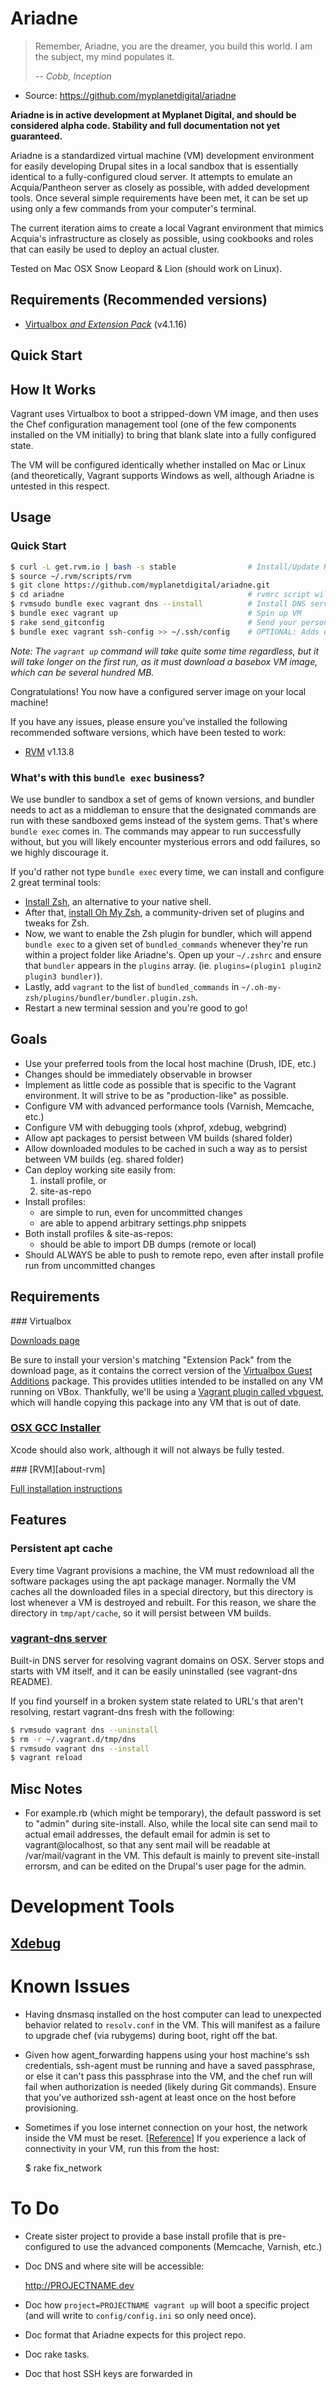 Ariadne
=======

> Remember, Ariadne, you are the dreamer, you build this world. I am the
> subject, my mind populates it.
>
> *-- Cobb, Inception*

 * Source: https://github.com/myplanetdigital/ariadne

**Ariadne is in active development at Myplanet Digital, and should be
considered alpha code. Stability and full documentation not yet
guaranteed.**

Ariadne is a standardized virtual machine (VM) development environment for
easily developing Drupal sites in a local sandbox that is essentially
identical to a fully-configured cloud server. It attempts to emulate an
Acquia/Pantheon server as closely as possible, with added development tools. Once
several simple requirements have been met, it can be set up using
only a few commands from your computer's terminal.

The current iteration aims to create a local Vagrant environment that mimics Acquia's
infrastructure as closely as possible, using cookbooks and roles that can easily be
used to deploy an actual cluster.


Tested on Mac OSX Snow Leopard & Lion (should work on Linux).

Requirements (Recommended versions)
-----------------------------------

* [Virtualbox _and Extension Pack_](#req-vbox) (v4.1.16)

Quick Start
-----------

How It Works
------------

Vagrant uses Virtualbox to boot a stripped-down VM image, and then uses
the Chef configuration management tool (one of the few components
installed on the VM initially) to bring that blank slate into a fully
configured state.

The VM will be configured identically whether installed on Mac or Linux
(and theoretically, Vagrant supports Windows as well, although Ariadne
is untested in this respect.

Usage
-----

### Quick Start

```sh
$ curl -L get.rvm.io | bash -s stable                # Install/Update RVM
$ source ~/.rvm/scripts/rvm
$ git clone https://github.com/myplanetdigital/ariadne.git
$ cd ariadne                                         # rvmrc script will run
$ rvmsudo bundle exec vagrant dns --install          # Install DNS server (OSX only)
$ bundle exec vagrant up                             # Spin up VM
$ rake send_gitconfig                                # Send your personal gitconfig to VM 
$ bundle exec vagrant ssh-config >> ~/.ssh/config    # OPTIONAL: Adds entry to ssh config
```

*Note: The `vagrant up` command will take quite some time regardless, but it
will take longer on the first run, as it must download a basebox VM
image, which can be several hundred MB.*

Congratulations! You now have a configured server image on your local
machine!

If you have any issues, please ensure you've installed the following
recommended software versions, which have been tested to work:

* [RVM](#req-rvm) v1.13.8

### What's with this `bundle exec` business?

We use bundler to sandbox a set of gems of known versions, and bundler
needs to act as a middleman to ensure that the designated commands are
run with these sandboxed gems instead of the system gems. That's where
`bundle exec` comes in. The commands may appear to run successfully
without, but you will likely encounter mysterious errors and odd
failures, so we highly discourage it.

If you'd rather not type `bundle exec` every time, we can install and
configure 2 great terminal tools:

* [Install Zsh][install-zsh], an alternative to your native shell.
* After that, [install Oh My Zsh][install-oh-my-zsh], a community-driven
  set of plugins and tweaks for Zsh.
* Now, we want to enable the Zsh plugin for bundler, which will append
  `bundle exec` to a given set of `bundled_commands` whenever they're
run within a project folder like Ariadne's. Open up your `~/.zshrc` and
ensure that `bundler` appears in the `plugins` array. (ie.
`plugins=(plugin1 plugin2 plugin3 bundler)`).
* Lastly, add `vagrant` to the list of `bundled_commands` in
  `~/.oh-my-zsh/plugins/bundler/bundler.plugin.zsh`.
* Restart a new terminal session and you're good to go!

Goals
-----

 * Use your preferred tools from the local host machine
   (Drush, IDE, etc.)
 * Changes should be immediately observable in browser
 * Implement as little code as possible that is specific to the
   Vagrant environment. It will strive to be as "production-like" as
   possible.
 * Configure VM with advanced performance tools (Varnish,
   Memcache, etc.)
 * Configure VM with debugging tools (xhprof, xdebug, webgrind)
 * Allow apt packages to persist between VM builds (shared folder)
 * Allow downloaded modules to be cached in such a way as to persist
   between VM builds (eg. shared folder)
 * Can deploy working site easily from:
    1) install profile, or
    2) site-as-repo
 * Install profiles:
    * are simple to run, even for uncommitted changes
    * are able to append arbitrary settings.php snippets
 * Both install profiles & site-as-repos:
    * should be able to import DB dumps (remote or local)
 * Should ALWAYS be able to push to remote repo, even after install
   profile run from uncommitted changes

Requirements
------------

<a name="req-vbox" />
### Virtualbox

[Downloads page][vbox-downloads]

Be sure to install your version's matching "Extension Pack" from the
download page, as it contains the correct version of the
[Virtualbox Guest Additions][vbox-guest] package. This provides utlities
intended to be installed on any VM running on VBox. Thankfully, we'll be
using a [Vagrant plugin called vbguest][vagrant-vbguest], which will
handle copying this package into any VM that is out of date.

### [OSX GCC Installer][about-osx-gcc-installer]

Xcode should also work, although it will not always be fully tested.

<a name="req-rvm" />
### [RVM][about-rvm]

[Full installation instructions][install-rvm]

Features
--------

### Persistent apt cache

Every time Vagrant provisions a machine, the VM must redownload all the
software packages using the apt package manager. Normally the VM caches
all the downloaded files in a special directory, but this directory is lost
whenever a VM is destroyed and rebuilt. For this reason, we share the
directory in `tmp/apt/cache`, so it will persist between VM builds.

### [vagrant-dns server][vagrant-dns]

Built-in DNS server for resolving vagrant domains on OSX. Server stops
and starts with VM itself, and it can be easily uninstalled (see
vagrant-dns README).

If you find yourself in a broken system state related to URL's that
aren't resolving, restart vagrant-dns fresh with the following:

```sh
$ rvmsudo vagrant dns --uninstall
$ rm -r ~/.vagrant.d/tmp/dns
$ rvmsudo vagrant dns --install
$ vagrant reload
```

Misc Notes
----------

* For example.rb (which might be temporary), the default password is set
to "admin" during site-install. Also, while the local site can send mail
to actual email addresses, the default email for admin is set to
vagrant@localhost, so that any sent mail will be readable at /var/mail/vagrant
in the VM. This default is mainly to prevent site-install errorsm, and
can be edited on the Drupal's user page for the admin.

Development Tools
=================

## [Xdebug][about-xdebug]

Known Issues
============

* Having dnsmasq installed on the host computer can lead to unexpected
  behavior related to `resolv.conf` in the VM. This will manifest as a
  failure to upgrade chef (via rubygems) during boot, right off the bat.
* Given how agent\_forwarding happens using your host machine's ssh
  credentials, ssh-agent must be running and have a saved passphrase, or
  else it can't pass this passphrase into the VM, and the chef run will
  fail when authorization is needed (likely during Git commands). Ensure
  that you've authorized ssh-agent at least once on the host before
  provisioning.
* Sometimes if you lose internet connection on your host, the network
  inside the VM must be reset. [[Reference][network-fix-ref]] If you
  experience a lack of connectivity in your VM, run this from the host:


    $ rake fix_network

To Do
=====

* Create sister project to provide a base install profile that is
  pre-configured to use the advanced components (Memcache, Varnish,
  etc.)
* Doc DNS and where site will be accessible:


    http://PROJECTNAME.dev

* Doc how `project=PROJECTNAME vagrant up` will boot a specific
  project (and will write to `config/config.ini` so only need once).
* Doc format that Ariadne expects for this project repo.
* Doc rake tasks.
* Doc that host SSH keys are forwarded in

   [condel]:                  https://github.com/myplanetdigital/condel
   [CD-summary]:              http://continuousdelivery.com/2010/02/continuous-delivery/
   [about-vagrant]:           http://vagrantup.com/                                              
   [about-cap]:               https://github.com/capistrano/capistrano/wiki                      
   [about-vagrant-kick]:      https://github.com/arioch/vagrant-kick#readme                      
   [install-rvm]:             http://beginrescueend.com/rvm/install/                             
   [about-osx-gcc-installer]: https://github.com/kennethreitz/osx-gcc-installer#readme
   [about-xdebug]:            http://xdebug.org/                                                 
   [install-xdebug-emacs1]:   http://code.google.com/p/geben-on-emacs/source/browse/trunk/README 
   [install-xdebug-emacs2]:   http://puregin.org/debugging-php-with-xdebug-and-emacs-on-mac-os-x 
   [vbox-downloads]:          http://www.virtualbox.org/wiki/Downloads
   [vbox-guest]:              http://www.virtualbox.org/manual/ch04.html#idp5980192
   [vagrant-vbguest]:         https://github.com/dotless-de/vagrant-vbguest#readme
   [vagrant-dns]:             https://github.com/BerlinVagrant/vagrant-dns#readme
   [network-fix-ref]:         http://stackoverflow.com/questions/10378185/vagrant-a-better-to-way-to-reset-my-guest-vagrant-vms-network
   [install-zsh]:             http://jesperrasmussen.com/switching-bash-with-zsh
   [install-oh-my-zsh]:       https://github.com/robbyrussell/oh-my-zsh#setup
